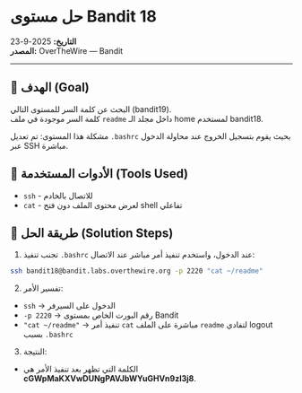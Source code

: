 # حل مستوى Bandit 18
**التاريخ:** 2025-9-23  
**المصدر:** OverTheWire — Bandit

---

## 🎯 الهدف (Goal)
البحث عن كلمة السر للمستوى التالي (bandit19).  
كلمة السر موجودة في ملف `readme` داخل مجلد الـ home لمستخدم bandit18.

مشكلة هذا المستوى: تم تعديل `.bashrc` بحيث يقوم بتسجيل الخروج عند محاولة الدخول عبر SSH مباشرة.

## 🔧 الأدوات المستخدمة (Tools Used)
- `ssh` - للاتصال بالخادم
- `cat` - لعرض محتوى الملف دون فتح shell تفاعلي

## 🚀 طريقة الحل (Solution Steps)

1. تجنب تنفيذ `.bashrc` عند الدخول، واستخدم تنفيذ أمر مباشر عند الاتصال:
```bash
ssh bandit18@bandit.labs.overthewire.org -p 2220 "cat ~/readme"
```

2. تفسير الأمر:
- `ssh` → الدخول على السيرفر
- `-p 2220` → رقم البورت الخاص بمستوى Bandit
- `"cat ~/readme"` → تنفيذ أمر `cat` مباشرة على الملف `readme` لتفادي logout بسبب `.bashrc`

3. النتيجة:
- الكلمة التي تظهر بعد تنفيذ الأمر هي **cGWpMaKXVwDUNgPAVJbWYuGHVn9zl3j8**.


